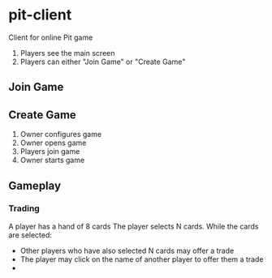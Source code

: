 # pit-client
Client for online Pit game

1. Players see the main screen
2. Players can either "Join Game" or "Create Game"

## Join Game

## Create Game
1. Owner configures game
2. Owner opens game
3. Players join game
4. Owner starts game

## Gameplay

### Trading

A player has a hand of 8 cards
The player selects N cards. While the cards are selected:
* Other players who have also selected N cards may offer a trade
* The player may click on the name of another player to offer them a trade
* 
 
